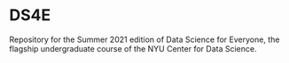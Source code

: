 # DS4E

Repository for the Summer 2021 edition of Data Science for Everyone, the flagship undergraduate course of the NYU Center for Data Science.
